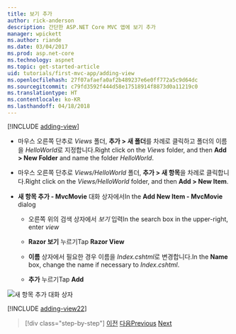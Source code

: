 ```yaml
---
title: 보기 추가
author: rick-anderson
description: 간단한 ASP.NET Core MVC 앱에 보기 추가
manager: wpickett
ms.author: riande
ms.date: 03/04/2017
ms.prod: asp.net-core
ms.technology: aspnet
ms.topic: get-started-article
uid: tutorials/first-mvc-app/adding-view
ms.openlocfilehash: 27f07afaefa0af2b489237e6e0ff772a5c9d64dc
ms.sourcegitcommit: c79fd3592f444d58e17518914f8873d0a11219c0
ms.translationtype: HT
ms.contentlocale: ko-KR
ms.lasthandoff: 04/18/2018
---
```

[!INCLUDE [adding-view](../../includes/mvc-intro/adding_view1.md)]

* <span data-ttu-id="ef08a-103">마우스 오른쪽 단추로 *Views* 폴더, **추가 > 새 폴더**를 차례로 클릭하고 폴더의 이름을 *HelloWorld*로 지정합니다.</span><span class="sxs-lookup"><span data-stu-id="ef08a-103">Right click on the *Views* folder, and then **Add > New Folder** and name the folder *HelloWorld*.</span></span>

* <span data-ttu-id="ef08a-104">마우스 오른쪽 단추로 *Views/HelloWorld* 폴더, **추가 > 새 항목**을 차례로 클릭합니다.</span><span class="sxs-lookup"><span data-stu-id="ef08a-104">Right click on the *Views/HelloWorld* folder, and then **Add > New Item**.</span></span>

* <span data-ttu-id="ef08a-105">**새 항목 추가 - MvcMovie** 대화 상자에서</span><span class="sxs-lookup"><span data-stu-id="ef08a-105">In the **Add New Item - MvcMovie** dialog</span></span>

  * <span data-ttu-id="ef08a-106">오른쪽 위의 검색 상자에서 *보기* 입력</span><span class="sxs-lookup"><span data-stu-id="ef08a-106">In the search box in the upper-right, enter *view*</span></span>

  * <span data-ttu-id="ef08a-107">**Razor 보기** 누르기</span><span class="sxs-lookup"><span data-stu-id="ef08a-107">Tap **Razor View**</span></span>

  * <span data-ttu-id="ef08a-108">**이름** 상자에서 필요한 경우 이름을 *Index.cshtml*로 변경합니다.</span><span class="sxs-lookup"><span data-stu-id="ef08a-108">In the **Name** box, change the name if necessary to *Index.cshtml*.</span></span>

  * <span data-ttu-id="ef08a-109">**추가** 누르기</span><span class="sxs-lookup"><span data-stu-id="ef08a-109">Tap **Add**</span></span>

![새 항목 추가 대화 상자](adding-view/_static/add_view.png)

[!INCLUDE [adding-view22](../../includes/mvc-intro/adding_view2.md)]

> [!div class="step-by-step"]
> <span data-ttu-id="ef08a-111">[이전](adding-controller.md)
> [다음](adding-model.md)</span><span class="sxs-lookup"><span data-stu-id="ef08a-111">[Previous](adding-controller.md)
[Next](adding-model.md)</span></span>
